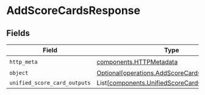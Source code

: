 # AddScoreCardsResponse


## Fields

| Field                                                                                                  | Type                                                                                                   | Required                                                                                               | Description                                                                                            |
| ------------------------------------------------------------------------------------------------------ | ------------------------------------------------------------------------------------------------------ | ------------------------------------------------------------------------------------------------------ | ------------------------------------------------------------------------------------------------------ |
| `http_meta`                                                                                            | [components.HTTPMetadata](../../models/components/httpmetadata.md)                                     | :heavy_check_mark:                                                                                     | N/A                                                                                                    |
| `object`                                                                                               | [Optional[operations.AddScoreCardsResponseBody]](../../models/operations/addscorecardsresponsebody.md) | :heavy_minus_sign:                                                                                     | N/A                                                                                                    |
| `unified_score_card_outputs`                                                                           | List[[components.UnifiedScoreCardOutput](../../models/components/unifiedscorecardoutput.md)]           | :heavy_minus_sign:                                                                                     | N/A                                                                                                    |